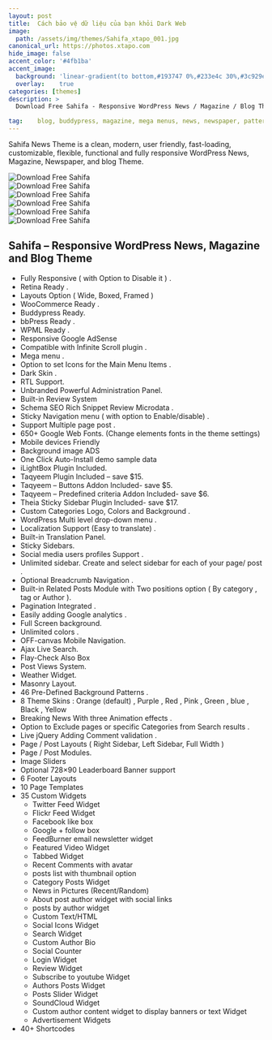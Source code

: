 ```yaml
---
layout: post
title:  Cách bảo vệ dữ liệu của bạn khỏi Dark Web
image:  
  path: /assets/img/themes/Sahifa_xtapo_001.jpg
canonical_url: https://photos.xtapo.com
hide_image: false
accent_color: '#4fb1ba'
accent_image:
  background: 'linear-gradient(to bottom,#193747 0%,#233e4c 30%,#3c929e 50%,#d5d5d4 70%,#cdccc8 100%)'
  overlay:    true
categories: [themes]
description: >
  Download Free Sahifa - Responsive WordPress News / Magazine / Blog Theme by TieLabs on ThemeForest. Sahifa News Theme is a clean, modern, ...

tag: 	blog, buddypress, magazine, mega menus, news, newspaper, patterns, rating, reviews, rtl, shortcodes, slider, widgets, woocommerce, wpml
---
```


Sahifa News Theme is a clean, modern, user friendly, fast-loading, customizable, flexible, functional and fully responsive WordPress News, Magazine, Newspaper, and blog Theme.    

![Download Free Sahifa](/assets/img/themes/Sahifa_xtapo_006.jpg)    
![Download Free Sahifa](/assets/img/themes/Sahifa_xtapo_005.jpg)  
![Download Free Sahifa](/assets/img/themes/Sahifa_xtapo_004.jpg)  
![Download Free Sahifa](/assets/img/themes/Sahifa_xtapo_003.jpg)  
![Download Free Sahifa](/assets/img/themes/Sahifa_xtapo_002.jpg)  
![Download Free Sahifa](/assets/img/themes/Sahifa_xtapo_007.jpg)  

## Sahifa – Responsive WordPress News, Magazine and Blog Theme  

* Fully Responsive ( with Option to Disable it ) .
* Retina Ready .
* Layouts Option ( Wide, Boxed, Framed )
* WooCommerce Ready .
* Buddypress Ready.
* bbPress Ready .
* WPML Ready .
* Responsive Google AdSense
* Compatible with Infinite Scroll plugin .
* Mega menu .
* Option to set Icons for the Main Menu Items .
* Dark Skin .
* RTL Support.
* Unbranded Powerful Administration Panel.
* Built-in Review System
* Schema SEO Rich Snippet Review Microdata .
* Sticky Navigation menu ( with option to Enable/disable) .
* Support Multiple page post .
* 650+ Google Web Fonts. (Change elements fonts in the theme settings)
* Mobile devices Friendly
* Background image ADS
* One Click Auto-Install demo sample data
* iLightBox Plugin Included.
* Taqyeem Plugin Included – save $15.
* Taqyeem – Buttons Addon Included- save $5.
* Taqyeem – Predefined criteria Addon Included- save $6.
* Theia Sticky Sidebar Plugin Included- save $17.
* Custom Categories Logo, Colors and Background .
* WordPress Multi level drop-down menu .
* Localization Support (Easy to translate) .
* Built-in Translation Panel.
* Sticky Sidebars.
* Social media users profiles Support .
* Unlimited sidebar. Create and select sidebar for each of your page/ post .
* Optional Breadcrumb Navigation .
* Built-in Related Posts Module with Two positions option ( By category , tag or Author ).
* Pagination Integrated .
* Easily adding Google analytics .
* Full Screen background.
* Unlimited colors .
* OFF-canvas Mobile Navigation.
* Ajax Live Search.
* Flay-Check Also Box
* Post Views System.
* Weather Widget.
* Masonry Layout.
* 46 Pre-Defined Background Patterns .
* 8 Theme Skins : Orange (default) , Purple , Red , Pink , Green , blue , Black , Yellow
* Breaking News With three Animation effects .
* Option to Exclude pages or specific Categories from Search results .
* Live jQuery Adding Comment validation .
* Page / Post Layouts ( Right Sidebar, Left Sidebar, Full Width )
* Page / Post Modules.
* Image Sliders
* Optional 728×90 Leaderboard Banner support
* 6 Footer Layouts
* 10 Page Templates
* 35 Custom Widgets  
  * Twitter Feed Widget
  * Flickr Feed Widget
  * Facebook like box
  * Google + follow box
  * FeedBurner email newsletter widget
  * Featured Video Widget
  * Tabbed Widget
  * Recent Comments with avatar
  * posts list with thumbnail option
  * Category Posts Widget
  * News in Pictures (Recent/Random)
  * About post author widget with social links
  * posts by author widget
  * Custom Text/HTML
  * Social Icons Widget
  * Search Widget
  * Custom Author Bio
  * Social Counter
  * Login Widget
  * Review Widget
  * Subscribe to youtube Widget
  * Authors Posts Widget
  * Posts Slider Widget
  * SoundCloud Widget
  * Custom author content widget to display banners or text Widget
  * Advertisement Widgets
* 40+ Shortcodes
